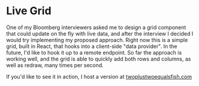# Live Grid

One of my Bloomberg interviewers asked me to design a grid component that could update on the fly with live data, and after the interview I decided I would try implementing my proposed approach.  Right now this is a simple grid, built in React, that hooks into a client-side "data provider".  In the future, I'd like to hook it up to a remote endpoint.  So far the approach is working well, and the grid is able to quickly add both rows and columns, as well as redraw, many times per second.  

If you'd like to see it in action, I host a version at [twoplustwoequalsfish.com](https://twoplustwoequalsfish.com/liveGrid)
